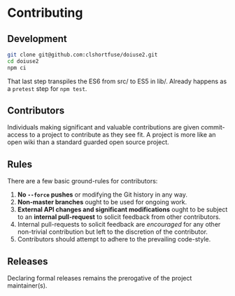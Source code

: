 # Contributing

## Development

```sh
git clone git@github.com:clshortfuse/doiuse2.git
cd doiuse2
npm ci
```

That last step transpiles the ES6 from src/ to ES5 in lib/. Already happens as a `pretest` step for `npm test`.

## Contributors

Individuals making significant and valuable contributions are given commit-access to a project to contribute as they see fit. A project is more like an open wiki than a standard guarded open source project.

## Rules

There are a few basic ground-rules for contributors:

1. **No `--force` pushes** or modifying the Git history in any way.
1. **Non-master branches** ought to be used for ongoing work.
1. **External API changes and significant modifications** ought to be subject to an **internal pull-request** to solicit feedback from other contributors.
1. Internal pull-requests to solicit feedback are *encouraged* for any other non-trivial contribution but left to the discretion of the contributor.
1. Contributors should attempt to adhere to the prevailing code-style.

## Releases

Declaring formal releases remains the prerogative of the project maintainer(s).
